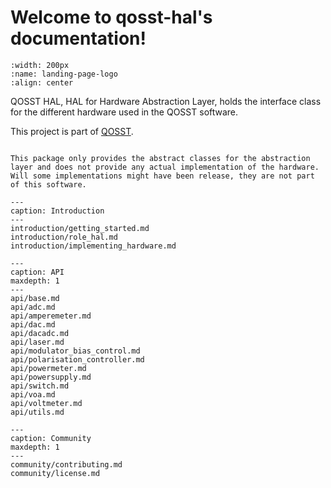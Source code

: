 # Welcome to qosst-hal's documentation!

```{image} _static/logo.png
:width: 200px
:name: landing-page-logo
:align: center
```

QOSST HAL, HAL for Hardware Abstraction Layer, holds the interface class for the different hardware used in the QOSST software.

This project is part of [QOSST](https://github.com/qosst).

```{warning}

This package only provides the abstract classes for the abstraction layer and does not provide any actual implementation of the hardware. Will some implementations might have been release, they are not part of this software.
```

```{toctree}
---
caption: Introduction
---
introduction/getting_started.md
introduction/role_hal.md
introduction/implementing_hardware.md
```

```{toctree}
---
caption: API
maxdepth: 1
---
api/base.md
api/adc.md
api/amperemeter.md
api/dac.md
api/dacadc.md
api/laser.md
api/modulator_bias_control.md
api/polarisation_controller.md
api/powermeter.md
api/powersupply.md
api/switch.md
api/voa.md
api/voltmeter.md
api/utils.md
```

```{toctree}
---
caption: Community
maxdepth: 1
---
community/contributing.md
community/license.md
```
